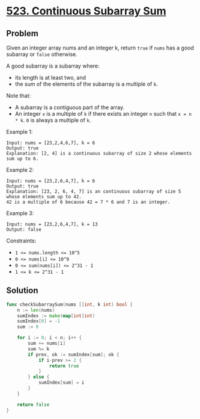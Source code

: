 # [523. Continuous Subarray Sum](https://leetcode.com/problems/continuous-subarray-sum/)

## Problem

Given an integer array nums and an integer k, return `true` if `nums` has a good subarray or `false` otherwise.

A good subarray is a subarray where:

- its length is at least two, and
- the sum of the elements of the subarray is a multiple of `k`.

Note that:

- A subarray is a contiguous part of the array.
- An integer `x` is a multiple of `k` if there exists an integer `n` such that `x = n * k`. `0` is always a multiple of `k`.

Example 1:

```
Input: nums = [23,2,4,6,7], k = 6
Output: true
Explanation: [2, 4] is a continuous subarray of size 2 whose elements sum up to 6.
```

Example 2:

```
Input: nums = [23,2,6,4,7], k = 6
Output: true
Explanation: [23, 2, 6, 4, 7] is an continuous subarray of size 5 whose elements sum up to 42.
42 is a multiple of 6 because 42 = 7 * 6 and 7 is an integer.
```

Example 3:

```
Input: nums = [23,2,6,4,7], k = 13
Output: false
```

Constraints:

- `1 <= nums.length <= 10^5`
- `0 <= nums[i] <= 10^9`
- `0 <= sum(nums[i]) <= 2^31 - 1`
- `1 <= k <= 2^31 - 1`

## Solution

```go
func checkSubarraySum(nums []int, k int) bool {
	n := len(nums)
	sumIndex := make(map[int]int)
	sumIndex[0] = -1
	sum := 0

	for i := 0; i < n; i++ {
		sum += nums[i]
		sum %= k
		if prev, ok := sumIndex[sum]; ok {
			if i-prev >= 2 {
				return true
			}
		} else {
			sumIndex[sum] = i
		}
	}

	return false
}
```